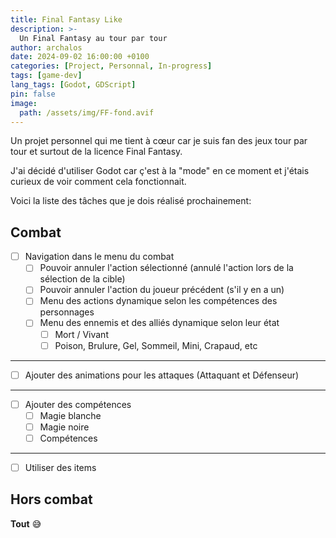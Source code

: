 ```yaml
---
title: Final Fantasy Like
description: >-
  Un Final Fantasy au tour par tour
author: archalos
date: 2024-09-02 16:00:00 +0100
categories: [Project, Personnal, In-progress]
tags: [game-dev]
lang_tags: [Godot, GDScript]
pin: false
image:
  path: /assets/img/FF-fond.avif
---
```


Un projet personnel qui me tient à cœur car je suis fan des jeux tour par tour et surtout de la licence Final Fantasy.

J'ai décidé d'utiliser Godot car ç'est à la "mode" en ce moment et j'étais curieux de voir comment cela fonctionnait.

Voici la liste des tâches que je dois réalisé prochainement: 

## Combat 
- [ ] Navigation dans le menu du combat
  - [ ] Pouvoir annuler l'action sélectionné (annulé l'action lors de la sélection de la cible)
  - [ ] Pouvoir annuler l'action du joueur précédent (s'il y en a un) 
  - [ ] Menu des actions dynamique selon les compétences des personnages
  - [ ] Menu des ennemis et des alliés dynamique selon leur état
    - [ ] Mort / Vivant
    - [ ] Poison, Brulure, Gel, Sommeil, Mini, Crapaud, etc

***

- [ ] Ajouter des animations pour les attaques (Attaquant et Défenseur)

***

- [ ] Ajouter des compétences
  - [ ] Magie blanche
  - [ ] Magie noire
  - [ ] Compétences

***

- [ ] Utiliser des items

## Hors combat

**Tout** 😅

